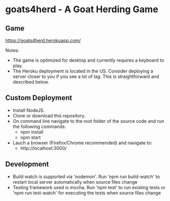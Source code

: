 # goats4herd - A Goat Herding Game

## Game

https://goats4herd.herokuapp.com/

Notes:

-   The game is optimized for desktop and currently requires a keyboard to play.
-   The Heroku deployment is located in the US. Consider deploying a server closer to you if you see a lot of lag. This is straightforward and described below.

## Custom Deployment

-   Install NodeJS.
-   Clone or download this repository.
-   On command line navigate to the root folder of the source code and run the following commands:
    -   npm install
    -   npm start
-   Lauch a browser (Firefox/Chrome recommended) and navigate to:
    -   http://localhost:3000/

## Development

-   Build watch is supported via 'nodemon'. Run 'npm run build-watch' to restart local server automatically when source files change
-   Testing framework used is mocha. Run 'npm test' to run existing tests or 'npm run test-watch' for executing the tests when source files change

